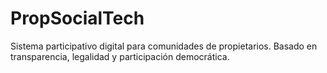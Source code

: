 # PropSocialTech

Sistema participativo digital para comunidades de propietarios. Basado en transparencia, legalidad y participación democrática.